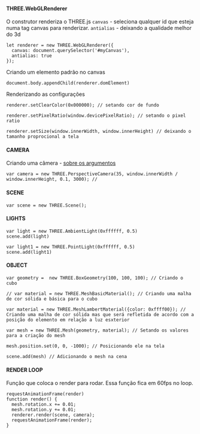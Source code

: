 

#### THREE.WebGLRenderer
O construtor renderiza o THREE.js
`canvas` - seleciona qualquer id que esteja numa tag canvas para renderizar.
`antialias` - deixando a qualidade melhor do 3d
```
let renderer = new THREE.WebGLRenderer({
  canvas: document.querySelector('#myCanvas'),
  antialias: true
});
```
Criando um elemento padrão no canvas
```
document.body.appendChild(renderer.domElement)
```
Renderizando as configurações
```
renderer.setClearColor(0x000000); // setando cor de fundo

renderer.setPixelRatio(window.devicePixelRatio); // setando o pixel ratio

renderer.setSize(window.innerWidth, window.innerHeight) // deixando o tamanho proprocional a tela
```
#### CAMERA
Criando uma câmera -  [sobre os argumentos](https://threejs.org/docs/index.html#manual/en/introduction/Creating-a-scene)
```
var camera = new THREE.PerspectiveCamera(35, window.innerWidth / window.innerHeight, 0.1, 3000); // 
```

#### SCENE
```
var scene = new THREE.Scene();
```

#### LIGHTS
````
var light = new THREE.AmbientLight(0xffffff, 0.5)
scene.add(light)

var light1 = new THREE.PointLight(0xffffff, 0.5)
scene.add(light1)
````

#### OBJECT
```
var geometry =  new THREE.BoxGeometry(100, 100, 100); // Criando o cubo

// var material = new THREE.MeshBasicMaterial(); // Criando uma malha de cor sólida e básica para o cubo

var material = new THREE.MeshLambertMaterial({color: 0xffff00}); // Criando uma malha de cor sólida mas que será refletida de acordo com a posição do elemento em relação a luz esxterior

var mesh = new THREE.Mesh(geometry, material); // Setando os valores para a criação do mesh

mesh.position.set(0, 0, -1000); // Posicionando ele na tela

scene.add(mesh) // Adicionando o mesh na cena
```

#### RENDER LOOP
Função que coloca o render para rodar. Essa função fica em 60fps no loop.
```
requestAnimationFrame(render)
function render() {
  mesh.rotation.x += 0.01;
  mesh.rotation.y += 0.01;
  renderer.render(scene, camera);
  requestAnimationFrame(render);
}
```



